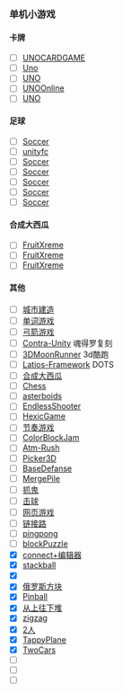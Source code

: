 ### 单机小游戏
#### 卡牌
- [ ] [UNOCARDGAME](https://github.com/chiefpunk/UNOCARDGAME)
- [ ] [Uno](https://github.com/RnMor777/Unity-Uno-Game)
- [ ] [UNO](https://github.com/Yuulis/UNO-Game)
- [ ] [UNOOnline](https://github.com/JulianG97/UNOOnline)
- [ ] [UNO](https://github.com/joseunghui/UNO_game)
#### 足球
- [ ] [Soccer](https://github.com/aspiregig/Finger-Soccer-Game)
- [ ] [unityfc](https://github.com/PeterPopma/unityfc)
- [ ] [Soccer](https://github.com/matinaghaei/2D-Soccer-Game)
- [ ] [Soccer](https://github.com/Marwan0/Unity3D-Soccer-Game)
- [ ] [Soccer](https://github.com/hyeonQyu/soccar)
- [ ] [Soccer](https://github.com/TreyDettmer/SoccerGame)
- [ ] [Soccer](https://github.com/WildsG/Unity-Shotty-Soccer)
#### 合成大西瓜
- [ ] [FruitXreme](https://github.com/IrisLauuu/FruitXreme)
- [ ] [FruitXreme](https://github.com/mynameisstilljordan/berry-blitz)
- [ ] [FruitXreme](https://github.com/HanPhan1509/Game_MergeFruit_Watermelon)

#### 其他
- [ ] [城市建造](https://github.com/EsbenNyboe/CityBuilderGame)
- [ ] [单词游戏](https://github.com/madsbangh/ufo-word-game)
- [ ] [弓箭游戏](https://github.com/madsbangh/archery-game)
- [ ] [Contra-Unity](https://github.com/dasishiqigaocaisheng/Contra-Unity) 魂得罗复刻
- [ ] [3DMoonRunner](https://github.com/XINCGer/3DMoonRunner) 3d酷跑
- [ ] [Latios-Framework](https://github.com/Dreaming381/Latios-Framework) DOTS
- [ ] [合成大西瓜](https://github.com/9b9387/Watermelon)
- [ ] [Chess](https://github.com/SimpleDevelopmentGit/ChessGame)
- [ ] [asterboids](https://github.com/keenanwoodall/asterboids)
- [ ] [EndlessShooter](https://github.com/keenanwoodall/EndlessShooter)
- [ ] [HexicGame](https://github.com/yasirkula/UnityHexicGame)
- [ ] [节奏游戏](https://github.com/Arcthesia/ArcCreate)
- [ ] [ColorBlockJam](https://github.com/muhammedfurkangok/Color-Block-Jam-3D)
- [ ] [Atm-Rush](https://github.com/muhammedfurkangok/Atm-Rush)
- [ ] [Picker3D](https://github.com/muhammedfurkangok/Picker3D)
- [ ] [BaseDefanse](https://github.com/muhammedfurkangok/Base-Defanse)
- [ ] [MergePile](https://github.com/muhammedfurkangok/Merge-Pile)
- [ ] [抓鬼](https://github.com/muhammedfurkangok/Ghost-Masters-Showcase)
- [ ] [击球](https://github.com/muhammedfurkangok/Knock-Balls)
- [ ] [网页游戏](https://github.com/codingben/maple-fighters)
- [ ] [链接路](https://github.com/Ordyns/MakeNewWay)
- [ ] [pingpong](https://github.com/Ordyns/PingPong)
- [ ] [blockPuzzle](https://github.com/Szaroslav/block-puzzle)
- [x] [connect+编辑器](https://github.com/zerefgd/Connect) 
- [x] [stackball](https://github.com/KaanEkimoz/Stackball-Runner)
- [x] [](https://nodulus.en.aptoide.com/app)
- [x] [俄罗斯方块](https://github.com/zerefgd/Tetris)
- [x] [Pinball](https://github.com/zerefgd/Pinball)
- [x] [从上往下堆](https://github.com/zerefgd/Stack)
- [x] [zigzag](https://github.com/zerefgd/ZigZagBall)
- [x] [2人](https://github.com/zerefgd/AirHockey)
- [x] [TappyPlane](https://github.com/WildsG/Unity-Tappy-Plane)
- [x] [TwoCars](https://github.com/zerefgd/TwoCars)
- [ ] [](https://github.com/zerefgd/StickHero)
- [ ] [](https://github.com/TolgaGame/Color-Stack)
- [ ] [](https://github.com/TolgaGame/Car-Match3-Example)
